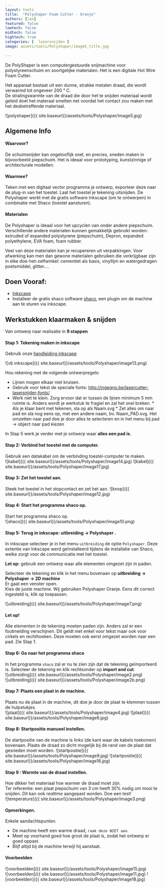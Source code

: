 ```yaml
---
layout: tools 
title:  "Polyshaper Foam Cutter - Oranje"
authors: [len]
featured: false
lowtech: false
midtech: false
hightech: true
categories: [  lasersnijden ]
image: assets/tools/Polyshaper/image5_title.jpg
    
---
```


De PolyShaper is een computergestuurde snijmachine voor polystyreenschuim en soortgelijke materialen. Het is een digitale Hot Wire Foam Cutter. 

Het apparaat bestaat uit een dunne, strakke metalen draad, die wordt verwarmd tot ongeveer 200 ° C.  
De stralingswarmte van de draad die door het te snijden materiaal wordt geleid doet het materaal smelten net voordat het contact zou maken met het desbetreffende materiaal. 

![polyshaper]({{ site.baseurl}}/assets/tools/Polyshaper/image5.jpg)

## Algemene Info
#### Waarvoor? 
De schuimsnijder kan ongelooflijk snel, en precies, sneden maken in bijvoorbeeld piepschuim. Het is ideaal voor prototyping, kunstzinnige of architecturale modellen. 

#### Waarmee? 
Teken met een digitaal vector programma je ontwerp, exporteer deze naar de plug-in van het toestel. Laat het toestel je tekening uitsnijden. 
De Polyshaper werkt met de gratis software Inkscape (om te ontwerpen) in combinatie met Shaco (toestel aansturen). 

#### Materialen
De Polyshaper is ideaal voor het upcyclen van onder andere piepschuim. Verschillende andere materialen kunnen gemakkelijk gebruikt worden: extruded of expanded polystyrene (piepschuim), Depron, expanded polyethylene, EVA foam, foam rubber.

Veel van deze materialen kan je recupereren uit verpakkingen. 
Voor afwerking kan men dan gewone materialen gebruiken die verkrijgbaar zijn in elke doe-het-zelfwinkel: cementiet als basis, vinyllijm en watergedragen poetsmiddel, glitter....

## Doen Vooraf: 

* [Inkscape](https://inkscape.org/)
* Installeer de gratis shaco software [shaco](https://www.polyshaper.eu/risorse.html), een plugin om de machine aan te sturen via inkscape.


## Werkstukken klaarmaken & snijden

Van ontwerp naar realisatie in **9 stappen**

#### Stap 1: Tekening maken in inkscape

Gebruik onze [handleiding inkscape]({{site.url}}/tools/Inkscape/)

![vb inkscape]({{ site.baseurl}}/assets/tools/Polyshaper/image13.png)

Hou rekening met de volgende ontwerpregels: 
   * Lijnen mogen elkaar niet kruisen. 
   * Gebruik voor tekst de speciale fonts: http://ingegno.be/lasercutter-lasersnijder-fonts/
   * Werk niet te klein. 
Zorg ervoor dat er tussen de lijnen minimum 5 mm ruimte is. Anders wordt je werkstuk te fragiel en zal het snel breken.
    * Als je klaar bent met tekenen, sla op als Naam.svg
    * Zet alles om naar pad en sla nog eens op, met een andere naam, bv. Naam_PAD.svg. 
Het omzetten naar pad doe je door alles te selecteren en in het menu bij pad → object naar pad kiezen


In Stap 5 werk je verder met je ontwerp waar **alles een pad is**. 
 
#### Stap 2:  Verbind het toestel met de computer. 

Gebruik een datakabel om de verbinding toestel-computer te maken.  
![kabel]({{ site.baseurl}}/assets/tools/Polyshaper/image14.jpg)  ![kabel]({{ site.baseurl}}/assets/tools/Polyshaper/image17.jpg)  


#### Stap 3: Zet het toestel aan. 
Steek het toestel in het stopcontact en zet het aan. 
![knop]({{ site.baseurl}}/assets/tools/Polyshaper/image12.jpg)

#### Stap 4: Start het programma shaco op. 
Start het programma shaco op.  
![shaco]({{ site.baseurl}}/assets/tools/Polyshaper/image10.png)

#### Stap 5: Terug in inkscape: uitbreiding → Polyshaper .  
In inkscape selecteer je in het menu `uitbreiding` de optie `Polyshaper`. Deze extentie van Inkscape werd geïnstalleerd tijdens de installatie van Shaco, welke zorgt voor de communicatie met het toestel. 
 

**Let op:** gebruik een ontwerp waar alle elementen omgezet zijn in paden.  

Selecteer de tekening en klik in het menu bovenaan op **uitbreiding → Polyshaper → 2D machine**  
Er gaat een venster open.  
Kies de juiste machine. Wij gebruiken Polyshaper Oranje. Eens dit correct ingesteld is, klik op toepassen.  

![uitbreiding]({{ site.baseurl}}/assets/tools/Polyshaper/image7.png)  

#### Let op! 
Alle elementen in de tekening moeten paden zijn. Anders zal er een foutmelding verschijnen. Dit geldt niet enkel voor tekst maar ook voor cirkels en rechthoeken. Deze moeten ook eerst omgezet worden naar een pad.  Zie Stap 1.

#### Stap 6: Ga naar het programma shaco
In het programma `shaco` zal er nu te zien zijn dat de tekening geïmporteerd is. Selecteer de tekening en klik rechtsonder op **import and cut**.  
![uitbreiding]({{ site.baseurl}}/assets/tools/Polyshaper/image2.png)  
![uitbreiding]({{ site.baseurl}}/assets/tools/Polyshaper/image2b.png) 
 
#### Stap 7: Plaats een plaat in de machine. 
Plaats nu de plaat in de machine, dit doe je door de plaat te klemmen tussen de hulpstukjes.  
![plaat]({{ site.baseurl}}/assets/tools/Polyshaper/image4.jpg) ![plaat]({{ site.baseurl}}/assets/tools/Polyshaper/image6.jpg) 

#### Stap 8: Startpositie manueel instellen.
De startpositie van de machine is links (de kant waar de kabels toekomen)  bovenaan. Plaats de draad zo dicht mogelijk bij de rand van de plaat dat gesneden moet worden. 
![startpositie]({{ site.baseurl}}/assets/tools/Polyshaper/image9.jpg)  ![startpositie]({{ site.baseurl}}/assets/tools/Polyshaper/image16.jpg) 

#### Stap 9 : Warmte van de draad instellen. 
Hoe dikker het materiaal hoe warmer de draad moet zijn.  
Ter referentie: een plaat piepschuim van 3 cm heeft 30% nodig om mooi te snijden. 
Dit kan ook *realtime* aangepast worden. 
Doe een test!  
![temperature]({{ site.baseurl}}/assets/tools/Polyshaper/image3.png)

#### Opmerkingen. 
Enkele aandachtspunten.  

* De machine heeft een warme draad, `raak deze NIET aan`.  
* Meet op voorhand goed hoe groot de plaat is, zodat het ontwerp er goed oppast.   
* Blijf altijd bij de machine terwijl hij aanstaat.

#### Voorbeelden 
![voorbeelden]({{ site.baseurl}}/assets/tools/Polyshaper/image15.jpg)  
![voorbeelden]({{ site.baseurl}}/assets/tools/Polyshaper/image11.jpg) ![voorbeelden]({{ site.baseurl}}/assets/tools/Polyshaper/image18.jpg)

